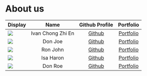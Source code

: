 # About us

Display | Name | Github Profile | Portfolio 
--------|:----:|:--------------:|:---------:
![](https://via.placeholder.com/100.png?text=Photo) | Ivan Chong Zhi En | [Github](https://github.com/ivanchongzhien) | [Portfolio](docs/team/johndoe.md)
![](https://via.placeholder.com/100.png?text=Photo) | Don Joe | [Github](https://github.com/) | [Portfolio](docs/team/johndoe.md)
![](https://via.placeholder.com/100.png?text=Photo) | Ron John | [Github](https://github.com/) | [Portfolio](docs/team/johndoe.md)
![](https://via.placeholder.com/100.png?text=Photo) | Isa Haron | [Github](https://github.com/isaharon) | [Portfolio](docs/team/johndoe.md)
![](https://via.placeholder.com/100.png?text=Photo) | Don Roe | [Github](https://github.com/) | [Portfolio](docs/team/johndoe.md)
